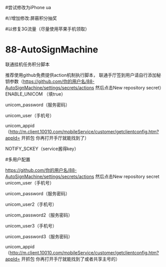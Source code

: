 #尝试修改为iPhone ua

#//增加修改:屏蔽积分抽奖

#以修复3G流量（尽量使用苹果手机领取）



# 88-AutoSignMachine

 联通挂机任务积分脚本
 
推荐使用github免费提供action机制执行脚本， 联通手厅签到用户请自行添加秘钥参数（https://github.com/你的用户名/88-AutoSignMachine/settings/secrets/actions 然后点击New repository secret）
ENABLE_UNICOM （填true）

unicom_password（服务密码）

unicom_user（手机号）

unicom_appid（http://m.client.10010.com/mobileService/customer/getclientconfig.htm?appId= 开抓包 你再打开手厅就能找到了）

NOTIFY_SCKEY（service酱得key）

#多用户配置

https://github.com/你的用户名/88-AutoSignMachine/settings/secrets/actions 然后点击New repository secret
unicom_user（手机号）

unicom_password（服务密码）

unicom_user2（手机号）

unicom_password2（服务密码）

unicom_user3（手机号）

unicom_password3（服务密码）

unicom_appid（http://m.client.10010.com/mobileService/customer/getclientconfig.htm?appId= 开抓包 你再打开手厅就能找到了或者共享主号的）
